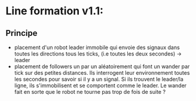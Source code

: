 # Line formation v1.1:
## Principe
* placement d'un robot leader immobile qui envoie des signaux dans toutes les directions tous les ticks, (i.e toutes les deux secondes) -> leader
* placement de followers un par un aléatoirement qui font un wander par tick sur des petites distances. Ils interrogent leur environnement toutes les secondes pour savoir si il y a un signal. Si ils trouvent le leader/la ligne, ils s'immobilisent et se comportent comme le leader. Le wander fait en sorte que le robot ne tourne pas trop de fois de suite ?